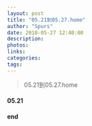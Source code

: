 ```yaml
---
layout: post
title: "05.21到05.27.home"
author: "Spurs"
date: 2018-05-27 12:40:00
description:
photos:
links:
categories:
tags:
---
```


> 05.21到05.27.home
>

<!-- more -->

#### 05.21










#### end

